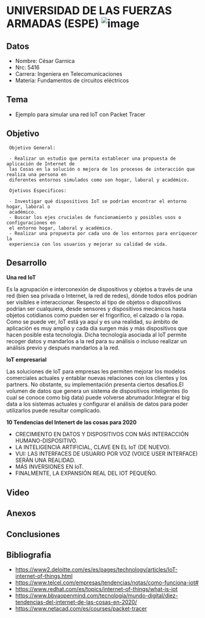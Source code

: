 
UNIVERSIDAD DE LAS FUERZAS ARMADAS (ESPE)     ![image](https://user-images.githubusercontent.com/88467497/133656171-c0eee408-9fc0-4a82-81dc-2aaeab0e7787.png)
========================

## Datos 

- Nombre: César Garnica
- Nrc: 5416
- Carrera: Ingeniera en Telecomunicaciones 
- Materia: Fundamentos de circuitos eléctricos 

## Tema 
 - Ejemplo para simular una red IoT con Packet Tracer

## Objetivo

     Objetivo General:
     
     - Realizar un estudio que permita establecer una propuesta de aplicación de Internet de
     las Cosas en la solución o mejora de los procesos de interacción que realiza una persona en
     diferentes entornos simulados como son hogar, laboral y académico.
     
     Ojetivos Especificos:
     
     - Investigar qué dispositivos IoT se podrían encontrar el entorno hogar, laboral o
     académico.
     - Buscar los ejes cruciales de funcionamiento y posibles usos o configuraciones en
     el entorno hogar, laboral y académico.
     - Realizar una propuesta por cada uno de los entornos para enriquecer la
     experiencia con los usuarios y mejorar su calidad de vida.
     
## Desarrollo 

**Una red IoT**

Es la agrupación e interconexión de dispositivos y objetos a través de una red (bien sea privada o Internet, la red de redes), dónde todos ellos podrían ser visibles e interaccionar. Respecto al tipo de objetos o dispositivos podrían ser cualquiera, desde sensores y dispositivos mecánicos hasta objetos cotidianos como pueden ser el frigorífico, el calzado o la ropa.
Como se puede ver, IoT está ya aquí y es una realidad, su ámbito de aplicación es muy amplio y cada día surgen más y más dispositivos que hacen posible esta tecnología. Dicha tecnología asociada al IoT permite recoger datos y mandarlos a la red para su análisis o incluso realizar un análisis previo y después mandarlos a la red.

**IoT empresarial**

Las soluciones de IoT para empresas les permiten mejorar los modelos comerciales actuales y entablar nuevas relaciones con los clientes y los partners. No obstante, su implementación presenta ciertos desafíos.El volumen de datos que genera un sistema de dispositivos inteligentes (lo cual se conoce como big data) puede volverse abrumador.Integrar el big data a los sistemas actuales y configurar el análisis de datos para poder utilizarlos puede resultar complicado.

**10 Tendencias del Intenert de las cosas para 2020**

- CRECIMIENTO EN DATOS Y DISPOSITIVOS CON MÁS INTERACCIÓN HUMANO-DISPOSITIVO.
- LA INTELIGENCIA ARTIFICIAL, CLAVE EN EL IoT (DE NUEVO).
- VUI: LAS INTERFACES DE USUARIO POR VOZ (VOICE USER INTERFACE) SERÁN UNA REALIDAD.
- MÁS INVERSIONES EN IoT.
- FINALMENTE, LA EXPANSIÓN REAL DEL IOT PEQUEÑO.

## Video

## Anexos



## Conclusiones

## Bibliografia 

- https://www2.deloitte.com/es/es/pages/technology/articles/IoT-internet-of-things.html
- https://www.telcel.com/empresas/tendencias/notas/como-funciona-iot#
- https://www.redhat.com/es/topics/internet-of-things/what-is-iot
- https://www.bbvaopenmind.com/tecnologia/mundo-digital/diez-tendencias-del-internet-de-las-cosas-en-2020/
- https://www.netacad.com/es/courses/packet-tracer

